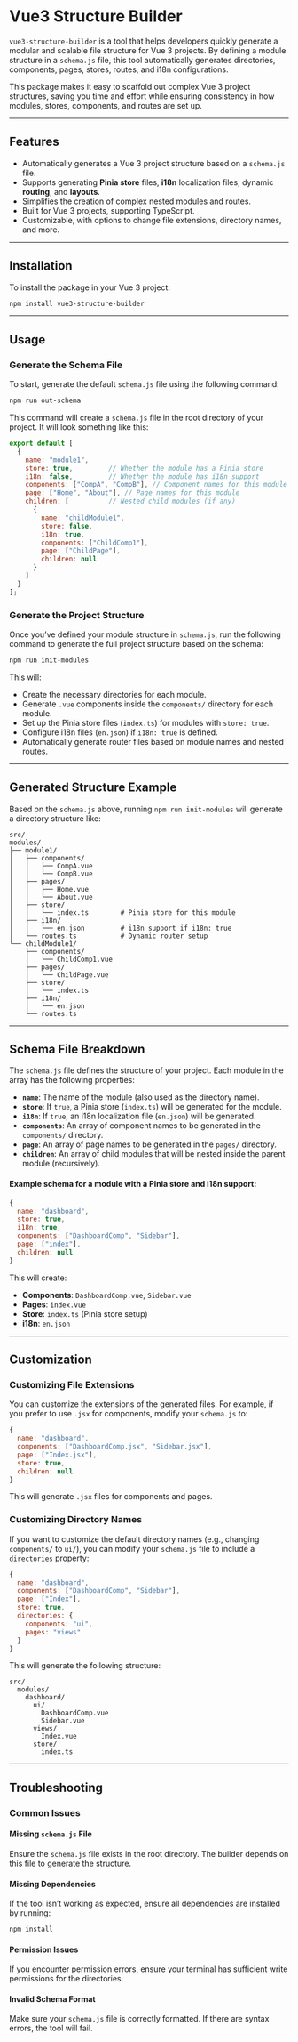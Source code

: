 # **Vue3 Structure Builder**

`vue3-structure-builder` is a tool that helps developers quickly generate a modular and scalable file structure for Vue 3 projects. By defining a module structure in a `schema.js` file, this tool automatically generates directories, components, pages, stores, routes, and i18n configurations.

This package makes it easy to scaffold out complex Vue 3 project structures, saving you time and effort while ensuring consistency in how modules, stores, components, and routes are set up.

---

## **Features**
- Automatically generates a Vue 3 project structure based on a `schema.js` file.
- Supports generating **Pinia store** files, **i18n** localization files, dynamic **routing**, and **layouts**.
- Simplifies the creation of complex nested modules and routes.
- Built for Vue 3 projects, supporting TypeScript.
- Customizable, with options to change file extensions, directory names, and more.

---

## **Installation**

To install the package in your Vue 3 project:

```bash
npm install vue3-structure-builder
```

---

## **Usage**

### **Generate the Schema File**
To start, generate the default `schema.js` file using the following command:

```bash
npm run out-schema
```

This command will create a `schema.js` file in the root directory of your project. It will look something like this:

```javascript
export default [
  {
    name: "module1",
    store: true,         // Whether the module has a Pinia store
    i18n: false,         // Whether the module has i18n support
    components: ["CompA", "CompB"], // Component names for this module
    page: ["Home", "About"], // Page names for this module
    children: [          // Nested child modules (if any)
      {
        name: "childModule1",
        store: false,
        i18n: true,
        components: ["ChildComp1"],
        page: ["ChildPage"],
        children: null
      }
    ]
  }
];
```

### **Generate the Project Structure**
Once you’ve defined your module structure in `schema.js`, run the following command to generate the full project structure based on the schema:

```bash
npm run init-modules
```

This will:
- Create the necessary directories for each module.
- Generate `.vue` components inside the `components/` directory for each module.
- Set up the Pinia store files (`index.ts`) for modules with `store: true`.
- Configure i18n files (`en.json`) if `i18n: true` is defined.
- Automatically generate router files based on module names and nested routes.

---

## **Generated Structure Example**
Based on the `schema.js` above, running `npm run init-modules` will generate a directory structure like:

```
src/
modules/
├── module1/
│   ├── components/
│   │   ├── CompA.vue
│   │   └── CompB.vue
│   ├── pages/
│   │   ├── Home.vue
│   │   └── About.vue
│   ├── store/
│   │   └── index.ts        # Pinia store for this module
│   ├── i18n/
│   │   └── en.json         # i18n support if i18n: true
│   └── routes.ts           # Dynamic router setup
└── childModule1/
    ├── components/
    │   └── ChildComp1.vue
    ├── pages/
    │   └── ChildPage.vue
    ├── store/
    │   └── index.ts
    ├── i18n/
    │   └── en.json
    └── routes.ts
```

---

## **Schema File Breakdown**
The `schema.js` file defines the structure of your project. Each module in the array has the following properties:

- **`name`**: The name of the module (also used as the directory name).
- **`store`**: If `true`, a Pinia store (`index.ts`) will be generated for the module.
- **`i18n`**: If `true`, an i18n localization file (`en.json`) will be generated.
- **`components`**: An array of component names to be generated in the `components/` directory.
- **`page`**: An array of page names to be generated in the `pages/` directory.
- **`children`**: An array of child modules that will be nested inside the parent module (recursively).

#### Example schema for a module with a Pinia store and i18n support:
```javascript
{
  name: "dashboard",
  store: true,
  i18n: true,
  components: ["DashboardComp", "Sidebar"],
  page: ["index"],
  children: null
}
```

This will create:
- **Components**: `DashboardComp.vue`, `Sidebar.vue`
- **Pages**: `index.vue`
- **Store**: `index.ts` (Pinia store setup)
- **i18n**: `en.json`

---

## **Customization**

### **Customizing File Extensions**
You can customize the extensions of the generated files. For example, if you prefer to use `.jsx` for components, modify your `schema.js` to:

```javascript
{
  name: "dashboard",
  components: ["DashboardComp.jsx", "Sidebar.jsx"],
  page: ["Index.jsx"],
  store: true,
  children: null
}
```

This will generate `.jsx` files for components and pages.

### **Customizing Directory Names**
If you want to customize the default directory names (e.g., changing `components/` to `ui/`), you can modify your `schema.js` file to include a `directories` property:

```javascript
{
  name: "dashboard",
  components: ["DashboardComp", "Sidebar"],
  page: ["Index"],
  store: true,
  directories: {
    components: "ui",
    pages: "views"
  }
}
```

This will generate the following structure:

```
src/
  modules/
    dashboard/
      ui/
        DashboardComp.vue
        Sidebar.vue
      views/
        Index.vue
      store/
        index.ts
```

---

## **Troubleshooting**

### **Common Issues**

#### Missing `schema.js` File
Ensure the `schema.js` file exists in the root directory. The builder depends on this file to generate the structure.

#### Missing Dependencies
If the tool isn’t working as expected, ensure all dependencies are installed by running:

```bash
npm install
```

#### Permission Issues
If you encounter permission errors, ensure your terminal has sufficient write permissions for the directories.

#### Invalid Schema Format
Make sure your `schema.js` file is correctly formatted. If there are syntax errors, the tool will fail.
